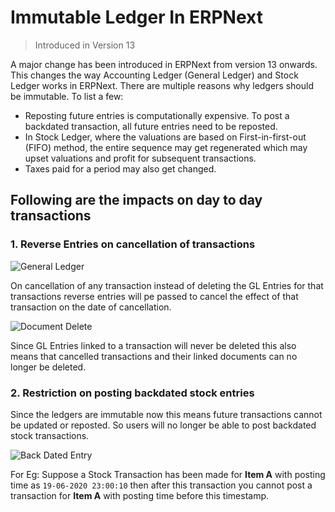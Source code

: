 <!-- add-breadcrumbs -->
# Immutable Ledger In ERPNext

> Introduced in Version 13

A major change has been introduced in ERPNext from version 13 onwards. This changes the way Accounting Ledger (General Ledger) and Stock Ledger works in ERPNext. There are multiple reasons why ledgers should be immutable. To list a few:

* Reposting future entries is computationally expensive. To post a backdated transaction, all future entries need to be reposted.
* In Stock Ledger, where the valuations are based on First-in-first-out (FIFO) method, the entire sequence may get regenerated which may upset valuations and profit for subsequent transactions.
* Taxes paid for a period may also get changed.

## Following are the impacts on day to day transactions

### 1. Reverse Entries on cancellation of transactions

<img alt="General Ledger" class="screenshot" src="{{docs_base_url}}/v12/assets/img/articles/general-ledger.png">

On cancellation of any transaction instead of deleting the GL Entries for that transactions reverse entries will pe passed to cancel the effect of that transaction on the date of cancellation.

<img alt="Document Delete" class="screenshot" src="{{docs_base_url}}/v12/assets/img/articles/document-delete.png">

Since GL Entries linked to a transaction will never be deleted this also means that cancelled transactions and their linked documents can no longer be deleted.

### 2. Restriction on posting backdated stock entries

Since the ledgers are immutable now this means future transactions cannot be updated or reposted.
So users will no longer be able to post backdated stock transactions.

<img alt="Back Dated Entry" class="screenshot" src="{{docs_base_url}}/v12/assets/img/articles/backdated-entry.png">

For Eg: Suppose a Stock Transaction has been made for **Item A** with posting time as `19-06-2020 23:00:10` then after this transaction you cannot post a transaction for **Item A** with posting time before this timestamp.
